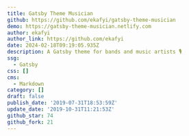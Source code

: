 ```yaml
---
title: Gatsby Theme Musician
github: https://github.com/ekafyi/gatsby-theme-musician
demo: https://gatsby-theme-musician.netlify.com
author: ekafyi
author_link: https://github.com/ekafyi
date: 2024-02-18T09:19:05.935Z
description: A Gatsby theme for bands and music artists 🎙
ssg:
  - Gatsby
css: []
cms:
  - Markdown
category: []
draft: false
publish_date: '2019-07-31T18:53:59Z'
update_date: '2019-10-31T11:21:53Z'
github_star: 74
github_fork: 21
---
```


